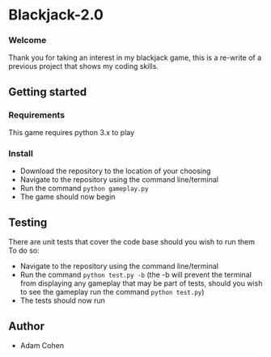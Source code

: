 # Blackjack-2.0
### Welcome
Thank you for taking an interest in my blackjack game, this is a re-write of a previous project that shows my coding skills.
## Getting started
### Requirements
This game requires python 3.x to play
### Install
* Download the repository to the location of your choosing
* Navigate to the repository using the command line/terminal
* Run the command `python gameplay.py`
* The game should now begin
## Testing
There are unit tests that cover the code base should you wish to run them
To do so:
* Navigate to the repository using the command line/terminal
* Run the command `python test.py -b` (the -b will prevent the terminal from displaying any gameplay that may be part of tests, should you wish to see the gameplay run the command `python test.py`)
* The tests should now run

## Author
* Adam Cohen

